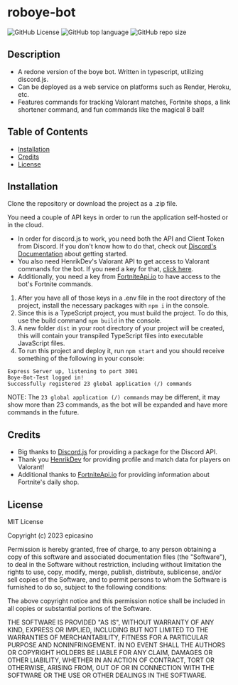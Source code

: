 # roboye-bot

![GitHub License](https://img.shields.io/github/license/epicasino/roboye-bot)
![GitHub top language](https://img.shields.io/github/languages/top/epicasino/roboye-bot)
![GitHub repo size](https://img.shields.io/github/repo-size/epicasino/roboye-bot)

## Description

- A redone version of the boye bot. Written in typescript, utilizing discord.js.
- Can be deployed as a web service on platforms such as Render, Heroku, etc.
- Features commands for tracking Valorant matches, Fortnite shops, a link shortener command, and fun commands like the magical 8 ball!

## Table of Contents

- [Installation](#installation)
- [Credits](#credits)
- [License](#license)

## Installation

Clone the repository or download the project as a .zip file.

You need a couple of API keys in order to run the application self-hosted or in the cloud.

- In order for discord.js to work, you need both the API and Client Token from Discord. If you don't know how to do that, check out [Discord's Documentation](https://discord.com/developers/docs/quick-start/getting-started) about getting started.
- You also need HenrikDev's Valorant API to get access to Valorant commands for the bot. If you need a key for that, [click here](https://docs.henrikdev.xyz/valorant/changes/v4.0.0).
- Additionally, you need a key from [FortniteApi.io](https://fortniteapi.io/) to have access to the bot's Fortnite commands.

1. After you have all of those keys in a .env file in the root directory of the project, install the necessary packages with `npm i` in the console.
2. Since this is a TypeScript project, you must build the project. To do this, use the build command `npm build` in the console.
3. A new folder `dist` in your root directory of your project will be created, this will contain your transpiled TypeScript files into executable JavaScript files.
4. To run this project and deploy it, run `npm start` and you should receive something of the following in your console:

```Console
Express Server up, listening to port 3001
Boye-Bot-Test logged in!
Successfully registered 23 global application (/) commands
```

NOTE: The `23 global application (/) commands` may be different, it may show more than 23 commands, as the bot will be expanded and have more commands in the future.

## Credits

- Big thanks to [Discord.js](https://discord.js.org/#/) for providing a package for the Discord API.
- Thank you [HenrikDev](https://docs.henrikdev.xyz/valorant/api-reference) for providing profile and match data for players on Valorant!
- Additional thanks to [FortniteApi.io](https://fortniteapi.io/) for providing information about Fortnite's daily shop.

## License

MIT License

Copyright (c) 2023 epicasino

Permission is hereby granted, free of charge, to any person obtaining a copy
of this software and associated documentation files (the "Software"), to deal
in the Software without restriction, including without limitation the rights
to use, copy, modify, merge, publish, distribute, sublicense, and/or sell
copies of the Software, and to permit persons to whom the Software is
furnished to do so, subject to the following conditions:

The above copyright notice and this permission notice shall be included in all
copies or substantial portions of the Software.

THE SOFTWARE IS PROVIDED "AS IS", WITHOUT WARRANTY OF ANY KIND, EXPRESS OR
IMPLIED, INCLUDING BUT NOT LIMITED TO THE WARRANTIES OF MERCHANTABILITY,
FITNESS FOR A PARTICULAR PURPOSE AND NONINFRINGEMENT. IN NO EVENT SHALL THE
AUTHORS OR COPYRIGHT HOLDERS BE LIABLE FOR ANY CLAIM, DAMAGES OR OTHER
LIABILITY, WHETHER IN AN ACTION OF CONTRACT, TORT OR OTHERWISE, ARISING FROM,
OUT OF OR IN CONNECTION WITH THE SOFTWARE OR THE USE OR OTHER DEALINGS IN THE
SOFTWARE.
